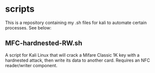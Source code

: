 # scripts

This is a repository containing my .sh files for kali to automate certain processes. See below:

## MFC-hardnested-RW.sh
A script for Kali Linux that will crack a Mifare Classic 1K key with a hardnested attack, then write its data to another card.
Requires an NFC reader/writer component.
